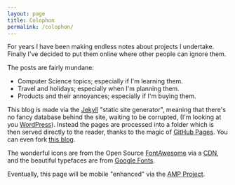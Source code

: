 ```yaml
---
layout: page
title: Colophon
permalink: /colophon/
---
```


For years I have been making endless notes about projects I
undertake. Finally I've decided to put them online where other people can
ignore them.

The posts are fairly mundane:

* Computer Science topics; especially if I'm learning them.
* Travel and holidays; especially when I'm planning them.
* Products and their annoyances; especially if I'm buying them.

This blog is made via the [Jekyll][] "static site generator", meaning
that there's no fancy database behind the site, waiting to be
corrupted, (I'm looking at you [WordPress][]). Instead the pages are
processed into a folder which is then served directly to the reader,
thanks to the magic of [GitHub Pages][gh-pages]. You can even
fork [this blog][src].

The wonderful icons are from the Open Source [FontAwesome][] via
a [CDN][bootstrapcdn], and the beautiful typefaces are
from [Google Fonts][fonts].

Eventually, this page will be mobile "enhanced" via
the [AMP Project][amp].

[Jekyll]: https://jekyllrb.com/
[WordPress]: https://wordpress.com/
[gh-pages]: https://pages.github.com/
[src]: https://github.com/alxn/blog
[FontAwesome]: http://fontawesome.io/
[bootstrapcdn]: https://bootstrapcdn.com/
[fonts]: https://fonts.google.com/
[amp]: https://www.ampproject.org/
